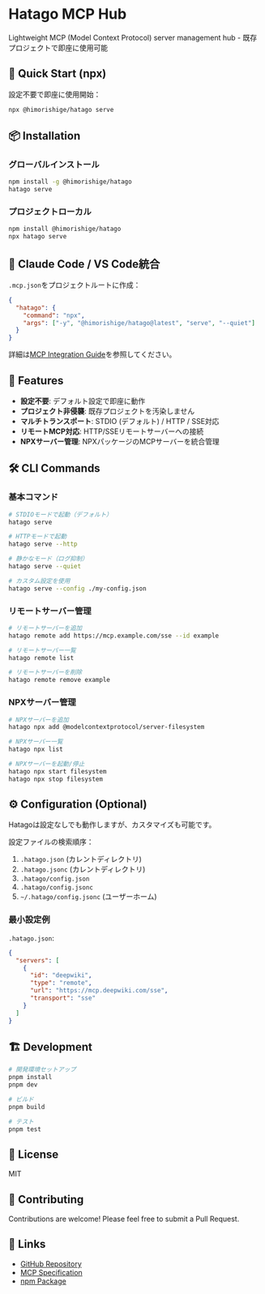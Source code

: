 # Hatago MCP Hub

Lightweight MCP (Model Context Protocol) server management hub - 既存プロジェクトで即座に使用可能

## 🚀 Quick Start (npx)

設定不要で即座に使用開始：

```bash
npx @himorishige/hatago serve
```

## 📦 Installation

### グローバルインストール

```bash
npm install -g @himorishige/hatago
hatago serve
```

### プロジェクトローカル

```bash
npm install @himorishige/hatago
npx hatago serve
```

## 🔧 Claude Code / VS Code統合

`.mcp.json`をプロジェクトルートに作成：

```json
{
  "hatago": {
    "command": "npx",
    "args": ["-y", "@himorishige/hatago@latest", "serve", "--quiet"]
  }
}
```

詳細は[MCP Integration Guide](../docs/mcp-integration.md)を参照してください。

## 📝 Features

- **設定不要**: デフォルト設定で即座に動作
- **プロジェクト非侵襲**: 既存プロジェクトを汚染しません
- **マルチトランスポート**: STDIO (デフォルト) / HTTP / SSE対応
- **リモートMCP対応**: HTTP/SSEリモートサーバーへの接続
- **NPXサーバー管理**: NPXパッケージのMCPサーバーを統合管理

## 🛠️ CLI Commands

### 基本コマンド

```bash
# STDIOモードで起動（デフォルト）
hatago serve

# HTTPモードで起動
hatago serve --http

# 静かなモード（ログ抑制）
hatago serve --quiet

# カスタム設定を使用
hatago serve --config ./my-config.json
```

### リモートサーバー管理

```bash
# リモートサーバーを追加
hatago remote add https://mcp.example.com/sse --id example

# リモートサーバー一覧
hatago remote list

# リモートサーバーを削除
hatago remote remove example
```

### NPXサーバー管理

```bash
# NPXサーバーを追加
hatago npx add @modelcontextprotocol/server-filesystem

# NPXサーバー一覧
hatago npx list

# NPXサーバーを起動/停止
hatago npx start filesystem
hatago npx stop filesystem
```

## ⚙️ Configuration (Optional)

Hatagoは設定なしでも動作しますが、カスタマイズも可能です。

設定ファイルの検索順序：
1. `.hatago.json` (カレントディレクトリ)
2. `.hatago.jsonc` (カレントディレクトリ)
3. `.hatago/config.json`
4. `.hatago/config.jsonc`
5. `~/.hatago/config.jsonc` (ユーザーホーム)

### 最小設定例

`.hatago.json`:
```json
{
  "servers": [
    {
      "id": "deepwiki",
      "type": "remote",
      "url": "https://mcp.deepwiki.com/sse",
      "transport": "sse"
    }
  ]
}
```

## 🏗️ Development

```bash
# 開発環境セットアップ
pnpm install
pnpm dev

# ビルド
pnpm build

# テスト
pnpm test
```

## 📄 License

MIT

## 🤝 Contributing

Contributions are welcome! Please feel free to submit a Pull Request.

## 🔗 Links

- [GitHub Repository](https://github.com/himorishige/hatago-hub)
- [MCP Specification](https://modelcontextprotocol.io)
- [npm Package](https://www.npmjs.com/package/@himorishige/hatago)